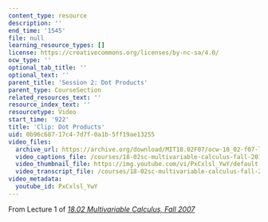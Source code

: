 ```yaml
---
content_type: resource
description: ''
end_time: '1545'
file: null
learning_resource_types: []
license: https://creativecommons.org/licenses/by-nc-sa/4.0/
ocw_type: ''
optional_tab_title: ''
optional_text: ''
parent_title: 'Session 2: Dot Products'
parent_type: CourseSection
related_resources_text: ''
resource_index_text: ''
resourcetype: Video
start_time: '922'
title: 'Clip: Dot Products'
uid: 0b96c687-17c4-7d7f-0a1b-5ff19ae13255
video_files:
  archive_url: https://archive.org/download/MIT18.02F07/ocw-18_02-f07-lec01_300k.mp4
  video_captions_file: /courses/18-02sc-multivariable-calculus-fall-2010/PxCxlsl_YwY_captions.vtt
  video_thumbnail_file: https://img.youtube.com/vi/PxCxlsl_YwY/default.jpg
  video_transcript_file: /courses/18-02sc-multivariable-calculus-fall-2010/PxCxlsl_YwY_transcript.pdf
video_metadata:
  youtube_id: PxCxlsl_YwY
---
```


From Lecture 1 of [_18.02 Multivariable Calculus, Fall 2007_](/courses/18-02-multivariable-calculus-fall-2007/video_galleries/video-lectures)

